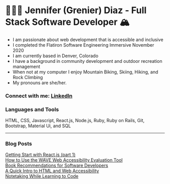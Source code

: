 # 👩🏼‍💻 Jennifer (Grenier) Diaz - Full Stack Software Developer 🏔 
* I am passionate about web development that is accessible and inclusive
* I completed the Flatiron Software Engineering Immersive November 2020 
* I am currently based in Denver, Colorado
* I have a background in community development and outdoor recreation management
* When not at my computer I enjoy Mountain Biking, Skiing, Hiking, and Rock Climbing
* My pronouns are she/her. 

### Connect with me: [LinkedIn](https://www.linkedin.com/in/jennifer-a-grenier/)

### Languages and Tools 
HTML, CSS, Javascript, React.js, Node.js, Ruby, Ruby on Rails, Git, Bootstrap, Material Ui, and SQL 
___

### Blog Posts 
[Getting Start with React.js (part 1)](https://jagrenier.medium.com/getting-start-with-react-js-part-1-f03654846409)
<br> 
[How to Use the WAVE Web Accessibility Evaluation Tool](https://jagrenier.medium.com/how-to-use-the-wave-web-accessibility-evaluation-tool-9df8588a3d16)
<br> 
[Book Recommendations for Software Developers](https://jagrenier.medium.com/book-recommendations-for-software-developers-a491ff97134c)
<br> 
[A Quick Intro to HTML and Web Accessibility](https://medium.com/@jenniferagrenier/an-introduction-to-html-and-digital-accessibility-88e2a8f65617)
<br>
[Notetaking While Learning to Code](https://medium.com/@jenniferagrenier/how-totake-notes-while-learning-to-code-4ae9d4ac0f63)


